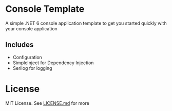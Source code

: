 # Console Template

A simple .NET 6 console application template to get you started quickly with your console application

## Includes
* Configuration
* SimpleInject for Dependency Injection
* Serilog for logging

# License

MIT License. See [LICENSE.md](LICENSE.md) for more
